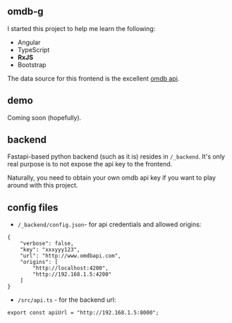 ## omdb-g

I started this project to help me learn the following:

- Angular
- TypeScript
- **RxJS**
- Bootstrap

The data source for this frontend is the excellent [omdb api](https://www.omdbapi.com/).

## demo

Coming soon (hopefully).

## backend

Fastapi-based python backend (such as it is) resides in `/_backend`. It's only real purpose is to not expose the api key to the frontend.

Naturally, you need to obtain your own omdb api key if you want to play around with this project.

## config files

- `/_backend/config.json`- for api credentials and allowed origins:
```
{
    "verbose": false,
    "key": "xxxyyy123",
    "url": "http://www.omdbapi.com",
    "origins": [
        "http://localhost:4200",
        "http://192.168.1.5:4200"
    ]
}
```

- `/src/api.ts` - for the backend url:
```
export const apiUrl = "http://192.168.1.5:8000";
```